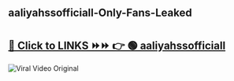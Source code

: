 
 ## aaliyahssofficiall-Only-Fans-Leaked

# <h2><a href="https://clipsfans.com/aaliyahssofficiall&ref=git">🔗 Click to LINKS ⏩⏩ 👉 🟢 aaliyahssofficiall </a></h2>

<a href="https://clipsfans.com/aaliyahssofficiall&ref=git" rel="nofollow" data-target="animated-image.originalLink"><img src="https://i.ibb.co.com/xMMVF88/686577567.gif" alt="Viral Video Original" style="max-width: 100%; display: inline-block;" data-target="animated-image.originalImage"></a>
